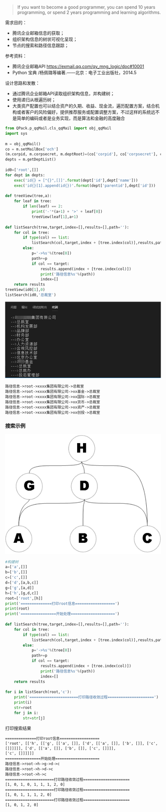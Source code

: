 >If you want to become a good programmer, you can spend 10 years programming, or spend 2 years programming and learning algorithms.

需求目的：
- 腾讯企业邮箱信息的获取；
- 组织架构信息的树状可视化呈现；
- 节点的搜索和路径信息跟踪；

参考资料：
- 腾讯企业邮箱API https://exmail.qq.com/qy_mng_logic/doc#10001
- Python 宝典 /杨佩璐等编著.——北京：电子工业出版社，2014.5

设计思路和发散：
- 通过腾讯企业邮箱API读取组织架构信息，并构建树；
- 使用递归从根遍历树；
- 大类资产配置也可以结合资产的久期、收益、现金流，遍历配置方案，结合机构或者客户的风险偏好，提供推荐服务或配置调整方案，不过这样的系统远不是简单的编码或者是业务实现，而是算法和金融的高度融合

```python
from QPack.p_qqMail.cls_qqMail import obj_qqMail
import sys

m = obj_qqMail()
co = m.setMailBox['och']
(m.corpid, m.corpsecret, m.deptRoot)=(co['corpid'], co['corpsecret'], co['deptRoot'])
depts = m.getDeptList()

id0=['root',[]]
for dept in depts:
    exec('id{} = ["{}",[]]'.format(dept['id'],dept['name']))
    exec('id{}[1].append(id{})'.format(dept['parentid'],dept['id']))

def treeView(tree,a):
    for leaf in tree:
        if len(leaf) == 2:
            print('-'*(a+1) + '>' + leaf[0])
            treeView(leaf[1],a+1)

def listSearch(tree,target,index=[],results=[],path=''):
    for col in tree:
        if type(col) == list:
            listSearch(col,target,index + [tree.index(col)],results,path)
        else:
            p='->%s'%(tree[0])
            path+=p
            if col == target:
                results.append(index + [tree.index(col)])
                print('路径信息%s'%(path))
                index=[]
    return results
treeView(id0[1],0)
listSearch(id0,'总裁室')
```
![示例](https://github.com/QingYu2017/pic/blob/master/13.png)
```
路径信息->root->xxxx集团有限公司->总裁室
路径信息->root->xxxx集团有限公司->xx基金->总裁室
路径信息->root->xxxx集团有限公司->xx国际->总裁室
路径信息->root->xxxx集团有限公司->xx货币->总裁室
路径信息->root->xxxx集团有限公司->xx资产->总裁室
路径信息->root->xxxx集团有限公司->xx创投->总裁室
```

### 搜索示例
![示例](https://github.com/QingYu2017/pic/blob/master/14.png)
```python
#构建树
a=['a',[]]
b=['b',[]]
c=['c',[]]
d=['d',[a,b,c]]
g=['g',[a,d]]
h=['h',[g,d,c]]
root=['root',[h]]
print('==============打印root信息==================')
print(root)
print('================开始处理====================')

def listSearch(tree,target,index=[],results=[],path=''):
    for col in tree:
        if type(col) == list:
            listSearch(col,target,index + [tree.index(col)],results,path)
        else:
            p='->%s'%(tree[0])
            path+=p
            if col == target:
                results.append(index + [tree.index(col)])
                print('路径信息%s'%(path))
                index=[]
    return results

for i in listSearch(root,'c'):
    print('======================打印路径收敛过程=====================')
    print(i)
    str=root
    for j in i:
        str=str[j]
```        
打印搜索结果
```
==============打印root信息==================
['root', [['h', [['g', [['a', []], ['d', [['a', []], ['b', []], ['c', []]]]]], ['d', [['a', []], ['b', []], ['c', []]]],
['c', []]]]]]
================开始处理====================
路径信息->root->h->g->d->c
路径信息->root->h->d->c
路径信息->root->h->c
======================打印路径收敛过程=====================
[1, 0, 1, 0, 1, 1, 1, 2, 0]
======================打印路径收敛过程=====================
[1, 0, 1, 1, 1, 2, 0]
======================打印路径收敛过程=====================
[1, 0, 1, 2, 0]
```
